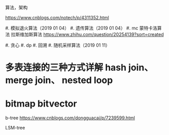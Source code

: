 算法，架构

https://www.cnblogs.com/notech/p/4311352.html

#. 模拟退火算法（2019 01 04）
#. 遗传算法（2019 01 04）
#. mc
	蒙特卡洛算法
	拉斯维加斯算法
	https://www.zhihu.com/question/20254139?sort=created

#. 贪心
#. dp
#. 回溯
#. 随机采样算法（2019 01 11）

# 多表连接的三种方式详解 hash join、merge join、 nested loop
# bitmap bitvector

b-tree
https://www.cnblogs.com/dongguacai/p/7239599.html

LSM-tree
